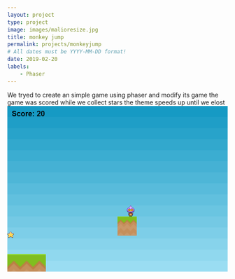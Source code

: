 ```yaml
---
layout: project
type: project
image: images/malioresize.jpg
title: monkey jump
permalink: projects/monkeyjump
# All dates must be YYYY-MM-DD format!
date: 2019-02-20
labels:
    - Phaser
---    
```

We tryed to create an simple game using phaser and modify its game 
the game was scored while we collect stars the theme speeds up until we elost 
<img class="ui image" src="/images/game.png">

